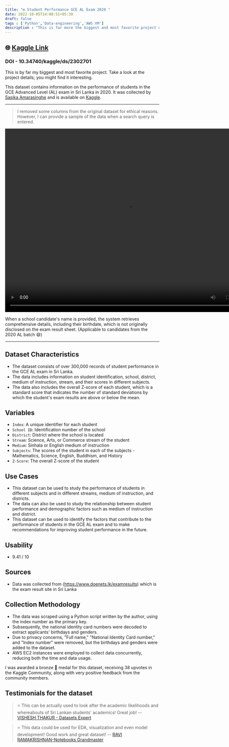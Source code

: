 ```yaml
---
title: "⚙️ Student Performance GCE AL Exam 2020 "
date: 2022-10-05T14:08:51+05:30
draft: false
tags : ['Python','Data-engineering','AWS VM']
description : "This is far more the biggest and most favorite project of mine. Go through the project details.You might find this interesting. "
---
```



## 🌐 [Kaggle Link](https://www.kaggle.com/datasets/sasikaamarasinghe/student-performance-gce-al-exam-2020-sri-lanka)

### DOI - 10.34740/kaggle/ds/2302701

This is by far my biggest and most favorite project. Take a look at the project details; you might find it interesting.

This dataset contains information on the performance of students in the GCE Advanced Level (AL) exam in Sri Lanka in 2020. It was collected by [Sasika Amarasinghe](https://www.kaggle.com/sasikaamarasinghe) and is available on [Kaggle](https://www.kaggle.com/datasets/sasikaamarasinghe/student-performance-gce-al-exam-2020-sri-lanka).

---
>I removed some columns from the original dataset for ethical reasons. However, I can provide a sample of the data when a search query is entered.

<!-- {{<video src="https://sasikaa073-projects.netlify.app/videos/search.mkv" controls="yes">}} -->
<video src="https://sasikaa073-projects.netlify.app/videos/search.mkv" controls="yes" width="800" height="600">
  Your browser does not support the video tag.
</video>


When a school candidate's name is provided, the system retrieves comprehensive details, including their birthdate, which is not originally disclosed on the exam result sheet. (Applicable to candidates from the 2020 AL batch 😄)



---
## Dataset Characteristics
- The dataset consists of over 300,000 records of student performance in the GCE AL exam in Sri Lanka.
- The data includes information on student identification, school, district, medium of instruction, stream, and their scores in different subjects.
- The data also includes the overall Z-score of each student, which is a standard score that indicates the number of standard deviations by which the student's exam results are above or below the mean.

## Variables
- `Index`: A unique identifier for each student
- `School ID`: Identification number of the school
- `District`: District where the school is located
- `Stream`: Science, Arts, or Commerce stream of the student
- `Medium`: Sinhala or English medium of instruction
- `Subjects`: The scores of the student in each of the subjects - Mathematics, Science, English, Buddhism, and History
- `Z-Score`: The overall Z-score of the student

## Use Cases
- This dataset can be used to study the performance of students in different subjects and in different streams, medium of instruction, and districts.
- The data can also be used to study the relationship between student performance and demographic factors such as medium of instruction and district.
- This dataset can be used to identify the factors that contribute to the performance of students in the GCE AL exam and to make recommendations for improving student performance in the future.

## Usability
- 9.41 / 10

## Sources

- Data was collected from (https://www.doenets.lk/examresults) which is the exam result site in Sri Lanka

## Collection Methodology

- The data was scraped using a Python script written by the author, using the index number as the primary key.
- Subsequently, the national identity card numbers were decoded to extract applicants' birthdays and genders.
- Due to privacy concerns, "Full name," "National Identity Card number," and "Index number" were removed, but the birthdays and genders were added to the dataset.
- AWS EC2 instances were employed to collect data concurrently, reducing both the time and data usage.

I was awarded a bronze 🥉 medal for this dataset, receiving 38 upvotes in the Kaggle Community, along with very positive feedback from the community members.

## Testimonials for the dataset

> ⭐ This can be actually used to look after the academic likelihoods and whereabouts of Sri Lankan students' academics! Great job! -- [VISHESH THAKUR - Datasets Expert](https://www.kaggle.com/vishesh1412)

> ⭐ This data could be used for EDA, visualization and even model development! Good work and great dataset! -- [RAVI RAMAKRISHNAN-Notebooks Grandmaster](https://www.kaggle.com/ravi20076)


